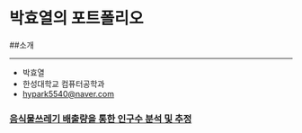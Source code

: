 # 박효열의 포트폴리오


##소개
* * *
* 박효열
* 한성대학교 컴퓨터공학과
* hypark5540@naver.com

### [음식물쓰레기 배출량을 통한 인구수 분석 및 추정](https://github.com/Korbyer/JavaCrawler)

